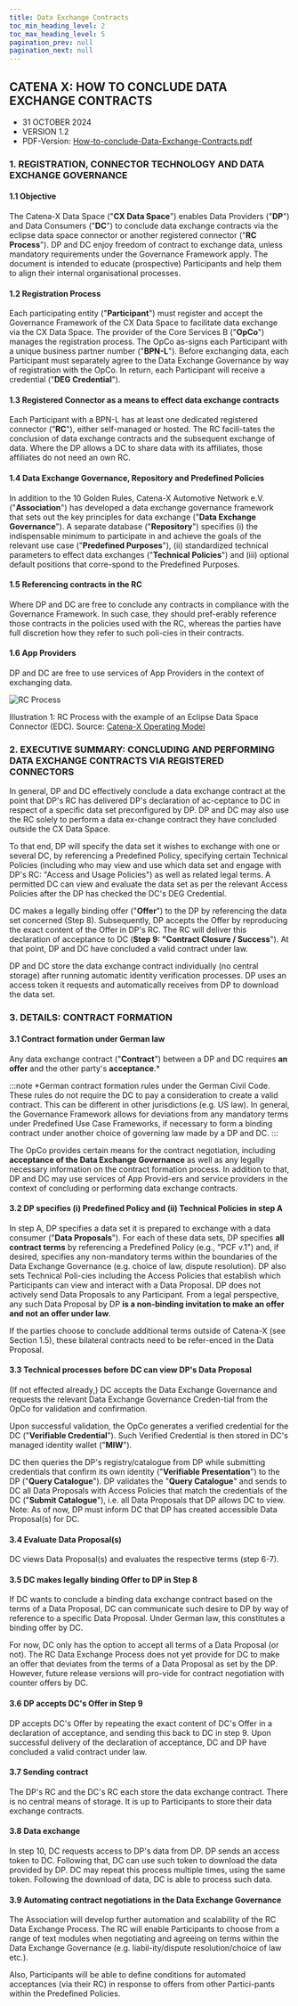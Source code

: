 ```yaml
---
title: Data Exchange Contracts
toc_min_heading_level: 2
toc_max_heading_level: 5
pagination_prev: null
pagination_next: null
---
```


## CATENA X: HOW TO CONCLUDE DATA EXCHANGE CONTRACTS

- 31 OCTOBER 2024
- VERSION 1.2
- PDF-Version: [How-to-conclude-Data-Exchange-Contracts.pdf](./assets/How-to-conclude-Data-Exchange-Contracts.pdf)

### 1. REGISTRATION, CONNECTOR TECHNOLOGY AND DATA EXCHANGE GOVERNANCE

#### 1.1 Objective

The Catena-X Data Space ("**CX Data Space**") enables Data Providers ("**DP**") and Data Consumers ("**DC**") to conclude data exchange contracts via the eclipse data space connector or another registered connector ("**RC Process**"). DP and DC enjoy freedom of contract to exchange data, unless mandatory requirements under the Governance Framework apply. The document is intended to educate (prospective) Participants and help them to align their internal organisational processes.

#### 1.2 Registration Process

Each participating entity ("**Participant**") must register and accept the Governance Framework of the CX Data Space to facilitate data exchange via the CX Data Space. The provider of the Core Services B ("**OpCo**") manages the registration process. The OpCo as-signs each Participant with a unique business partner number ("**BPN-L**"). Before exchanging data, each Participant must separately agree to the Data Exchange Governance by way of registration with the OpCo. In return, each Participant will receive a credential ("**DEG Credential**").

#### 1.3 Registered Connector as a means to effect data exchange contracts

Each Participant with a BPN-L has at least one dedicated registered connector ("**RC**"), either self-managed or hosted. The RC facili-tates the conclusion of data exchange contracts and the subsequent exchange of data. Where the DP allows a DC to share data with its affiliates, those affiliates do not need an own RC.

#### 1.4 Data Exchange Governance, Repository and Predefined Policies

In addition to the 10 Golden Rules, Catena-X Automotive Network e.V. ("**Association**") has developed a data exchange governance framework that sets out the key principles for data exchange ("**Data Exchange Governance**"). A separate database ("**Repository**") specifies (i) the indispensable minimum to participate in and achieve the goals of the relevant use case ("**Predefined Purposes**"), (ii) standardized technical parameters to effect data exchanges ("**Technical Policies**") and (iii) optional default positions that corre-spond to the Predefined Purposes.

#### 1.5 Referencing contracts in the RC

Where DP and DC are free to conclude any contracts in compliance with the Governance Framework. In such case, they should pref-erably reference those contracts in the policies used with the RC, whereas the parties have full discretion how they refer to such poli-cies in their contracts.

#### 1.6 App Providers

DP and DC are free to use services of App Providers in the context of exchanging data.

![RC Process](./assets/RC_Data_Exchange_Process.png)

Illustration 1: RC Process with the example of an Eclipse Data Space Connector (EDC). Source: [Catena-X Operating Model](./../../operating-model/why-introduction/)

### 2. EXECUTIVE SUMMARY: CONCLUDING AND PERFORMING DATA EXCHANGE CONTRACTS VIA REGISTERED CONNECTORS

In general, DP and DC effectively conclude a data exchange contract at the point that DP's RC has delivered DP's declaration of ac-ceptance to DC in respect of a specific data set preconfigured by DP. DP and DC may also use the RC solely to perform a data ex-change contract they have concluded outside the CX Data Space.

To that end, DP will specify the data set it wishes to exchange with one or several DC, by referencing a Predefined Policy, specifying certain Technical Policies (including who may view and use which data set and engage with DP's RC: "Access and Usage Policies") as well as related legal terms. A permitted DC can view and evaluate the data set as per the relevant Access Policies after the DP has checked the DC's DEG Credential.

DC makes a legally binding offer ("**Offer**") to the DP by referencing the data set concerned (Step 8). Subsequently, DP accepts the Offer by reproducing the exact content of the Offer in DP's RC. The RC will deliver this declaration of acceptance to DC (**Step 9: "Contract Closure / Success**"). At that point, DP and DC have concluded a valid contract under law.

DP and DC store the data exchange contract individually (no central storage) after running automatic identity verification processes. DP uses an access token it requests and automatically receives from DP to download the data set.

### 3. DETAILS: CONTRACT FORMATION

#### 3.1 Contract formation under German law

Any data exchange contract ("**Contract**") between a DP and DC requires **an offer** and the other party's **acceptance**.\*

:::note
\*German contract formation rules under the German Civil Code. These rules do not require the DC to pay a consideration to create a valid contract. This can be different in other jurisdictions (e.g. US law). In general, the Governance Framework allows for deviations from any mandatory terms under Predefined Use Case Frameworks, if necessary to form a binding contract under another choice of governing law made by a DP and DC.
:::

The OpCo provides certain means for the contract negotiation, including **acceptance of the Data Exchange Governance** as well as any legally necessary information on the contract formation process. In addition to that, DP and DC may use services of App Provid-ers and service providers in the context of concluding or performing data exchange contracts.

#### 3.2 DP specifies (i) Predefined Policy and (ii) Technical Policies in step A

In step A, DP specifies a data set it is prepared to exchange with a data consumer ("**Data Proposals**"). For each of these data sets, DP specifies **all contract terms** by referencing a Predefined Policy (e.g., "PCF v.1") and, if desired, specifies any non-mandatory terms within the boundaries of the Data Exchange Governance (e.g. choice of law, dispute resolution). DP also sets Technical Poli-cies including the Access Policies that establish which Participants can view and interact with a Data Proposal. DP does not actively send Data Proposals to any Participant. From a legal perspective, any such Data Proposal by DP **is a non-binding invitation to make an offer and not an offer under law**.

If the parties choose to conclude additional terms outside of Catena-X (see Section 1.5), these bilateral contracts need to be refer-enced in the Data Proposal.

#### 3.3 Technical processes before DC can view DP's Data Proposal

(If not effected already,) DC accepts the Data Exchange Governance and requests the relevant Data Exchange Governance Creden-tial from the OpCo for validation and confirmation.

Upon successful validation, the OpCo generates a verified credential for the DC ("**Verifiable Credential**"). Such Verified Credential is then stored in DC's managed identity wallet ("**MIW**").

DC then queries the DP's registry/catalogue from DP while submitting credentials that confirm its own identity ("**Verifiable Presentation**") to the DP ("**Query Catalogue**"). DP validates the "**Query Catalogue**" and sends to DC all Data Proposals with Access Policies that match the credentials of the DC ("**Submit Catalogue**"), i.e. all Data Proposals that DP allows DC to view. Note: As of now, DP must inform DC that DP has created accessible Data Proposal(s) for DC.

#### 3.4 Evaluate Data Proposal(s)

DC views Data Proposal(s) and evaluates the respective terms (step 6-7).

#### 3.5 DC makes legally binding Offer to DP in Step 8

If DC wants to conclude a binding data exchange contract based on the terms of a Data Proposal, DC can communicate such desire to DP by way of reference to a specific Data Proposal. Under German law, this constitutes a binding offer by DC.

For now, DC only has the option to accept all terms of a Data Proposal (or not). The RC Data Exchange Process does not yet provide for DC to make an offer that deviates from the terms of a Data Proposal as set by the DP. However, future release versions will pro-vide for contract negotiation with counter offers by DC.

#### 3.6 DP accepts DC's Offer in Step 9

DP accepts DC's Offer by repeating the exact content of DC's Offer in a declaration of acceptance, and sending this back to DC in step 9. Upon successful delivery of the declaration of acceptance, DC and DP have concluded a valid contract under law.

#### 3.7 Sending contract

The DP's RC and the DC's RC each store the data exchange contract. There is no central means of storage. It is up to Participants to store their data exchange contracts.

#### 3.8 Data exchange

In step 10, DC requests access to DP's data from DP. DP sends an access token to DC. Following that, DC can use such token to download the data provided by DP. DC may repeat this process multiple times, using the same token. Following the download of data, DC is able to process such data.

#### 3.9 Automating contract negotiations in the Data Exchange Governance

The Association will develop further automation and scalability of the RC Data Exchange Process. The RC will enable Participants to choose from a range of text modules when negotiating and agreeing on terms within the Data Exchange Governance (e.g. liabil-ity/dispute resolution/choice of law etc.).

Also, Participants will be able to define conditions for automated acceptances (via their RC) in response to offers from other Partici-pants within the Predefined Policies.
